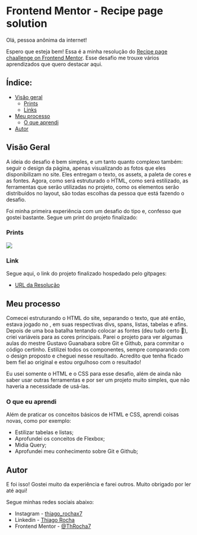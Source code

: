 # Frontend Mentor - Recipe page solution

Olá, pessoa anônima da internet! 

Espero que esteja bem! Essa é a minha resolução do [Recipe page chaallenge on Frontend Mentor](https://www.frontendmentor.io/challenges/recipe-page-KiTsR8QQKm). Esse desafio me trouxe vários aprendizados que quero destacar aqui.

## Índice:

- [Visão geral](#visaogeral)
  - [Prints](#prints)
  - [Links](#links)
- [Meu processo](#meu-processo)
  - [O que aprendi](#o-que-aprendi)
- [Autor](#autor)

## Visão Geral

A ideia do desafio é bem simples, e um tanto quanto complexo também: seguir o design da página, apenas visualizando as fotos que eles disponibilizam no site. Eles entregam o texto, os assets, a paleta de cores e as fontes. Agora, como será estruturado o HTML, como será estilizado, as ferramentas que serão utilizadas no projeto, como os elementos serão distribuídos no layout, são todas escolhas da pessoa que está fazendo o desafio. 

Foi minha primeira experiência com um desafio do tipo e, confesso que gostei bastante. Segue um print do projeto finalizado:

### Prints

![](./screenshot.jpg)

### Link

Segue aqui, o link do projeto finalizado hospedado pelo gitpages:

- [URL da Resolução](https://throcha7.github.io/Challenge_FrontendMentor1/)

## Meu processo

Comecei estruturando o HTML do site, separando o texto, que até então, estava jogado no <body>, em suas respectivas divs, spans, listas, tabelas e afins. Depois de uma boa batalha tentando colocar as fontes (deu tudo certo 🫠), criei variáveis para as cores principais. Parei o projeto para ver algumas aulas do mestre Gustavo Guanabara sobre Git e Github, para commitar o código certinho. Estilizei todos os componentes, sempre comparando com o design proposto e cheguei nesse resultado. Acredito que tenha ficado bem fiel ao original e estou orgulhoso com o resultado! 

Eu usei somente o HTML e o CSS para esse desafio, além de ainda não saber usar outras ferramentas e por ser um projeto muito simples, que não haveria a necessidade de usá-las.

### O que eu aprendi

Além de praticar os conceitos básicos de HTML e CSS, aprendi coisas novas, como por exemplo:
- Estilizar tabelas e listas;
- Aprofundei os conceitos de Flexbox;
- Midia Query;
- Aprofundei meu conhecimento sobre Git e Github;

## Autor
E foi isso! Gostei muito da experiência e farei outros. Muito obrigado por ler até aqui!

Segue minhas redes sociais abaixo:

- Instagram - [thiago_rochax7](https://www.instagram.com/thiago_rochax7/)
- Linkedin - [Thiago Rocha](https://www.linkedin.com/in/thiago-rocha-8a1b0528b/)
- Frontend Mentor - [@ThRocha7](https://www.frontendmentor.io/profile/ThRocha7)

